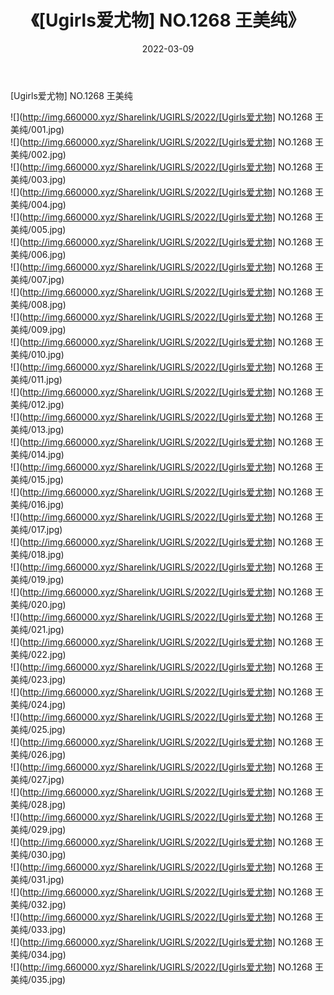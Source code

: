 ﻿---
layout: post
title:  《[Ugirls爱尤物] NO.1268 王美纯》
date:   2022-03-09
img: http://img.660000.xyz/Sharelink/UGIRLS/2022/[Ugirls爱尤物] NO.1268 王美纯/000.jpg
categories: [美女, 清纯, 唯美]
---

[Ugirls爱尤物] NO.1268 王美纯

 ![](http://img.660000.xyz/Sharelink/UGIRLS/2022/[Ugirls爱尤物] NO.1268 王美纯/001.jpg) <br>![](http://img.660000.xyz/Sharelink/UGIRLS/2022/[Ugirls爱尤物] NO.1268 王美纯/002.jpg) <br>![](http://img.660000.xyz/Sharelink/UGIRLS/2022/[Ugirls爱尤物] NO.1268 王美纯/003.jpg) <br>![](http://img.660000.xyz/Sharelink/UGIRLS/2022/[Ugirls爱尤物] NO.1268 王美纯/004.jpg) <br>![](http://img.660000.xyz/Sharelink/UGIRLS/2022/[Ugirls爱尤物] NO.1268 王美纯/005.jpg) <br>![](http://img.660000.xyz/Sharelink/UGIRLS/2022/[Ugirls爱尤物] NO.1268 王美纯/006.jpg) <br>![](http://img.660000.xyz/Sharelink/UGIRLS/2022/[Ugirls爱尤物] NO.1268 王美纯/007.jpg) <br>![](http://img.660000.xyz/Sharelink/UGIRLS/2022/[Ugirls爱尤物] NO.1268 王美纯/008.jpg) <br>![](http://img.660000.xyz/Sharelink/UGIRLS/2022/[Ugirls爱尤物] NO.1268 王美纯/009.jpg) <br>![](http://img.660000.xyz/Sharelink/UGIRLS/2022/[Ugirls爱尤物] NO.1268 王美纯/010.jpg) <br>![](http://img.660000.xyz/Sharelink/UGIRLS/2022/[Ugirls爱尤物] NO.1268 王美纯/011.jpg) <br>![](http://img.660000.xyz/Sharelink/UGIRLS/2022/[Ugirls爱尤物] NO.1268 王美纯/012.jpg) <br>![](http://img.660000.xyz/Sharelink/UGIRLS/2022/[Ugirls爱尤物] NO.1268 王美纯/013.jpg) <br>![](http://img.660000.xyz/Sharelink/UGIRLS/2022/[Ugirls爱尤物] NO.1268 王美纯/014.jpg) <br>![](http://img.660000.xyz/Sharelink/UGIRLS/2022/[Ugirls爱尤物] NO.1268 王美纯/015.jpg) <br>![](http://img.660000.xyz/Sharelink/UGIRLS/2022/[Ugirls爱尤物] NO.1268 王美纯/016.jpg) <br>![](http://img.660000.xyz/Sharelink/UGIRLS/2022/[Ugirls爱尤物] NO.1268 王美纯/017.jpg) <br>![](http://img.660000.xyz/Sharelink/UGIRLS/2022/[Ugirls爱尤物] NO.1268 王美纯/018.jpg) <br>![](http://img.660000.xyz/Sharelink/UGIRLS/2022/[Ugirls爱尤物] NO.1268 王美纯/019.jpg) <br>![](http://img.660000.xyz/Sharelink/UGIRLS/2022/[Ugirls爱尤物] NO.1268 王美纯/020.jpg) <br>![](http://img.660000.xyz/Sharelink/UGIRLS/2022/[Ugirls爱尤物] NO.1268 王美纯/021.jpg) <br>![](http://img.660000.xyz/Sharelink/UGIRLS/2022/[Ugirls爱尤物] NO.1268 王美纯/022.jpg) <br>![](http://img.660000.xyz/Sharelink/UGIRLS/2022/[Ugirls爱尤物] NO.1268 王美纯/023.jpg) <br>![](http://img.660000.xyz/Sharelink/UGIRLS/2022/[Ugirls爱尤物] NO.1268 王美纯/024.jpg) <br>![](http://img.660000.xyz/Sharelink/UGIRLS/2022/[Ugirls爱尤物] NO.1268 王美纯/025.jpg) <br>![](http://img.660000.xyz/Sharelink/UGIRLS/2022/[Ugirls爱尤物] NO.1268 王美纯/026.jpg) <br>![](http://img.660000.xyz/Sharelink/UGIRLS/2022/[Ugirls爱尤物] NO.1268 王美纯/027.jpg) <br>![](http://img.660000.xyz/Sharelink/UGIRLS/2022/[Ugirls爱尤物] NO.1268 王美纯/028.jpg) <br>![](http://img.660000.xyz/Sharelink/UGIRLS/2022/[Ugirls爱尤物] NO.1268 王美纯/029.jpg) <br>![](http://img.660000.xyz/Sharelink/UGIRLS/2022/[Ugirls爱尤物] NO.1268 王美纯/030.jpg) <br>![](http://img.660000.xyz/Sharelink/UGIRLS/2022/[Ugirls爱尤物] NO.1268 王美纯/031.jpg) <br>![](http://img.660000.xyz/Sharelink/UGIRLS/2022/[Ugirls爱尤物] NO.1268 王美纯/032.jpg) <br>![](http://img.660000.xyz/Sharelink/UGIRLS/2022/[Ugirls爱尤物] NO.1268 王美纯/033.jpg) <br>![](http://img.660000.xyz/Sharelink/UGIRLS/2022/[Ugirls爱尤物] NO.1268 王美纯/034.jpg) <br>![](http://img.660000.xyz/Sharelink/UGIRLS/2022/[Ugirls爱尤物] NO.1268 王美纯/035.jpg) <br>